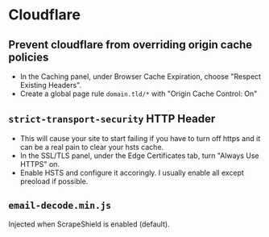 # Cloudflare

## Prevent cloudflare from overriding origin cache policies

-   In the Caching panel, under Browser Cache Expiration, choose "Respect Existing Headers".
-   Create a global page rule `domain.tld/*` with "Origin Cache Control: On"

## `strict-transport-security` HTTP Header

-   This will cause your site to start failing if you have to turn off https and it can be a real pain to clear your hsts cache.
-   In the SSL/TLS panel, under the Edge Certificates tab, turn "Always Use HTTPS" on.
-   Enable HSTS and configure it accoringly. I usually enable all except preoload if possible.

## `email-decode.min.js`

Injected when ScrapeShield is enabled (default).

